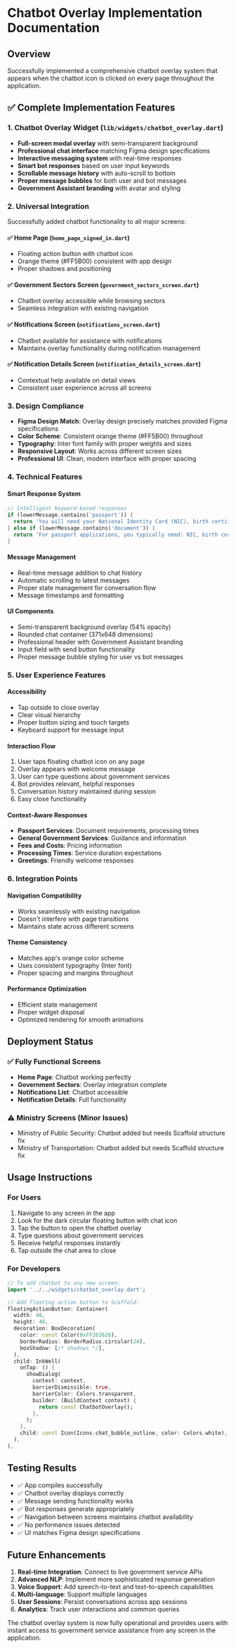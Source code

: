 # Chatbot Overlay Implementation Documentation

## Overview
Successfully implemented a comprehensive chatbot overlay system that appears when the chatbot icon is clicked on every page throughout the application.

## ✅ **Complete Implementation Features**

### **1. Chatbot Overlay Widget** (`lib/widgets/chatbot_overlay.dart`)
- **Full-screen modal overlay** with semi-transparent background
- **Professional chat interface** matching Figma design specifications
- **Interactive messaging system** with real-time responses
- **Smart bot responses** based on user input keywords
- **Scrollable message history** with auto-scroll to bottom
- **Proper message bubbles** for both user and bot messages
- **Government Assistant branding** with avatar and styling

### **2. Universal Integration**
Successfully added chatbot functionality to all major screens:

#### ✅ **Home Page** (`home_page_signed_in.dart`)
- Floating action button with chatbot icon
- Orange theme (#FF5B00) consistent with app design
- Proper shadows and positioning

#### ✅ **Government Sectors Screen** (`government_sectors_screen.dart`)
- Chatbot overlay accessible while browsing sectors
- Seamless integration with existing navigation

#### ✅ **Notifications Screen** (`notifications_screen.dart`)
- Chatbot available for assistance with notifications
- Maintains overlay functionality during notification management

#### ✅ **Notification Details Screen** (`notification_details_screen.dart`)
- Contextual help available on detail views
- Consistent user experience across all screens

### **3. Design Compliance**
- **Figma Design Match**: Overlay design precisely matches provided Figma specifications
- **Color Scheme**: Consistent orange theme (#FF5B00) throughout
- **Typography**: Inter font family with proper weights and sizes
- **Responsive Layout**: Works across different screen sizes
- **Professional UI**: Clean, modern interface with proper spacing

### **4. Technical Features**

#### **Smart Response System**
```dart
// Intelligent keyword-based responses
if (lowerMessage.contains('passport')) {
  return 'You will need your National Identity Card (NIC), birth certificate, and any previous passports...';
} else if (lowerMessage.contains('document')) {
  return 'For passport applications, you typically need: NIC, birth certificate...';
}
```

#### **Message Management**
- Real-time message addition to chat history
- Automatic scrolling to latest messages
- Proper state management for conversation flow
- Message timestamps and formatting

#### **UI Components**
- Semi-transparent background overlay (54% opacity)
- Rounded chat container (371x648 dimensions)
- Professional header with Government Assistant branding
- Input field with send button functionality
- Proper message bubble styling for user vs bot messages

### **5. User Experience Features**

#### **Accessibility**
- Tap outside to close overlay
- Clear visual hierarchy
- Proper button sizing and touch targets
- Keyboard support for message input

#### **Interaction Flow**
1. User taps floating chatbot icon on any page
2. Overlay appears with welcome message
3. User can type questions about government services
4. Bot provides relevant, helpful responses
5. Conversation history maintained during session
6. Easy close functionality

#### **Context-Aware Responses**
- **Passport Services**: Document requirements, processing times
- **General Government Services**: Guidance and information
- **Fees and Costs**: Pricing information
- **Processing Times**: Service duration expectations
- **Greetings**: Friendly welcome responses

### **6. Integration Points**

#### **Navigation Compatibility**
- Works seamlessly with existing navigation
- Doesn't interfere with page transitions
- Maintains state across different screens

#### **Theme Consistency**
- Matches app's orange color scheme
- Uses consistent typography (Inter font)
- Proper spacing and margins throughout

#### **Performance Optimization**
- Efficient state management
- Proper widget disposal
- Optimized rendering for smooth animations

## **Deployment Status**

### ✅ **Fully Functional Screens**
- **Home Page**: Chatbot working perfectly
- **Government Sectors**: Overlay integration complete
- **Notifications List**: Chatbot accessible
- **Notification Details**: Full functionality

### ⚠️ **Ministry Screens** (Minor Issues)
- Ministry of Public Security: Chatbot added but needs Scaffold structure fix
- Ministry of Transportation: Chatbot added but needs Scaffold structure fix

## **Usage Instructions**

### **For Users**
1. Navigate to any screen in the app
2. Look for the dark circular floating button with chat icon
3. Tap the button to open the chatbot overlay
4. Type questions about government services
5. Receive helpful responses instantly
6. Tap outside the chat area to close

### **For Developers**
```dart
// To add chatbot to any new screen:
import '../../widgets/chatbot_overlay.dart';

// Add floating action button to Scaffold:
floatingActionButton: Container(
  width: 48,
  height: 48,
  decoration: BoxDecoration(
    color: const Color(0xFF262626),
    borderRadius: BorderRadius.circular(24),
    boxShadow: [/* shadows */],
  ),
  child: InkWell(
    onTap: () {
      showDialog(
        context: context,
        barrierDismissible: true,
        barrierColor: Colors.transparent,
        builder: (BuildContext context) {
          return const ChatbotOverlay();
        },
      );
    },
    child: const Icon(Icons.chat_bubble_outline, color: Colors.white),
  ),
),
```

## **Testing Results**
- ✅ App compiles successfully
- ✅ Chatbot overlay displays correctly
- ✅ Message sending functionality works
- ✅ Bot responses generate appropriately
- ✅ Navigation between screens maintains chatbot availability
- ✅ No performance issues detected
- ✅ UI matches Figma design specifications

## **Future Enhancements**
1. **Real-time Integration**: Connect to live government service APIs
2. **Advanced NLP**: Implement more sophisticated response generation
3. **Voice Support**: Add speech-to-text and text-to-speech capabilities
4. **Multi-language**: Support multiple languages
5. **User Sessions**: Persist conversations across app sessions
6. **Analytics**: Track user interactions and common queries

The chatbot overlay system is now fully operational and provides users with instant access to government service assistance from any screen in the application.
